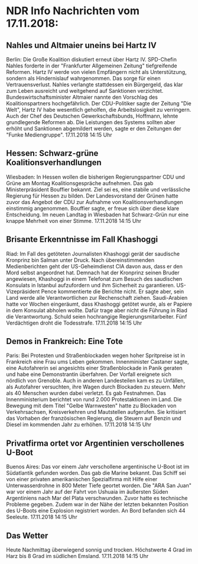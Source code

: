 # NDR Info Nachrichten vom 17.11.2018:


## Nahles und Altmaier uneins bei Hartz IV
Berlin: Die Große Koalition diskutiert erneut über Hartz IV. SPD-Chefin Nahles forderte in der "Frankfurter Allgemeinen Zeitung" tiefgreifende Reformen. Hartz IV werde von vielen Empfängern nicht als Unterstützung, sondern als Hindernislauf wahrgenommen. Das sorge für einen Vertrauensverlust. Nahles verlangte stattdessen ein Bürgergeld, das klar zum Leben ausreicht und weitgehend auf Sanktionen verzichtet. Bundeswirtschaftsminister Altmaier nannte den Vorschlag des Koalitionspartners hochgefährlich. Der CDU-Politiker sagte der Zeitung "Die Welt", Hartz IV habe wesentlich geholfen, die Arbeitslosigkeit zu verringern. Auch der Chef des Deutschen Gewerkschaftsbunds, Hoffmann, lehnte grundlegende Reformen ab. Die Leistungen des Systems sollten aber erhöht und Sanktionen abgemildert werden, sagte er den Zeitungen der "Funke Mediengruppe". 17.11.2018 14:15 Uhr 

## Hessen: Schwarz-grüne Koalitionsverhandlungen
Wiesbaden: In Hessen wollen die bisherigen Regierungspartner CDU und Grüne am Montag Koalitionsgespräche aufnehmen. Das gab Ministerpräsident Bouffier bekannt. Ziel sei es, eine stabile und verlässliche Regierung für Hessen zu bilden. Der Landesvorstand der   Grünen hatte zuvor das Angebot der CDU zur Aufnahme von Koalitionsverhandlungen einstimmig angenommen. Bouffier sagte, er freue sich über diese klare Entscheidung. Im neuen Landtag in Wiesbaden hat Schwarz-Grün nur eine knappe Mehrheit von einer Stimme. 17.11.2018 14:15 Uhr 

## Brisante Erkenntnisse im Fall Khashoggi
Riad: Im Fall des getöteten Journalisten Khashoggi gerät der saudische Kronprinz bin Salman unter Druck. Nach übereinstimmenden Medienberichten geht der US-Geheimdienst CIA davon aus, dass er den Mord selbst angeordnet hat. Demnach hat der Kronprinz seinen Bruder angewiesen, Khashoggi in einem Telefonat zum Besuch des saudischen Konsulats in Istanbul aufzufordern und ihm Sicherheit zu garantieren. US-Vizepräsident Pence kommentierte die Berichte nicht. Er sagte aber, sein Land werde alle Verantwortlichen zur Rechenschaft ziehen. Saudi-Arabien hatte vor Wochen eingeräumt, dass Khashoggi getötet wurde, als er Papiere in dem Konsulat abholen wollte. Dafür trage aber nicht die Führung in Riad die Verantwortung. Schuld seien hochrangige Regierungsmitarbeiter. Fünf Verdächtigen droht die Todesstrafe. 17.11.2018 14:15 Uhr 

## Demos in Frankreich: Eine Tote
Paris: Bei Protesten und Straßenblockaden wegen hoher Spritpreise ist in Frankreich eine Frau ums Leben gekommen. Innenminister Castaner sagte, eine Autofahrerin sei angesichts einer Straßenblockade in Panik geraten und habe eine Demonstrantin überfahren. Der Vorfall ereignete sich nördlich von Grenoble. Auch in anderen Landesteilen kam es zu Unfällen, als Autofahrer versuchten, ihre Wagen durch Blockaden zu steuern. Mehr als 40 Menschen wurden dabei verletzt. Es gab Festnahmen. Das Innenministerium berichtet von rund 2.000 Protestaktionen im Land. Die Bewegung mit dem Titel "Gelbe Warnwesten" hatte zu Blockaden von Verkehrsachsen, Kreisverkehren und Mautstellen aufgerufen. Sie kritisiert das Vorhaben der französischen Regierung, die Steuern auf Benzin und Diesel im kommenden Jahr zu erhöhen. 17.11.2018 14:15 Uhr 

## Privatfirma ortet vor Argentinien verschollenes U-Boot
Buenos Aires: Das vor einem Jahr verschollene argentinische U-Boot ist im Südatlantik gefunden worden. Das gab die Marine bekannt. Das Schiff sei von einer privaten amerikanischen Spezialfirma mit Hilfe einer Unterwasserdrohne in 800 Meter Tiefe geortet worden. Die "ARA San Juan" war vor einem Jahr auf der Fahrt von Ushuaia im äußersten Süden Argentiniens nach Mar del Plata verschwunden. Zuvor hatte es technische Probleme gegeben. Zudem war in der Nähe der letzten bekannten Position des U-Boots eine Explosion registriert worden. An Bord befanden sich 44 Seeleute. 17.11.2018 14:15 Uhr 

## Das Wetter
Heute Nachmittag überwiegend sonnig und trocken. Höchstwerte 4 Grad im Harz bis 8 Grad im südlichen Emsland. 17.11.2018 14:15 Uhr 
